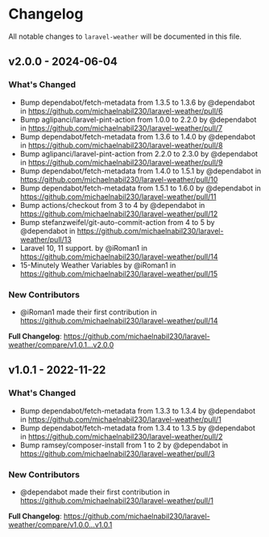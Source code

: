 # Changelog

All notable changes to `laravel-weather` will be documented in this file.

## v2.0.0 - 2024-06-04

### What's Changed

* Bump dependabot/fetch-metadata from 1.3.5 to 1.3.6 by @dependabot in https://github.com/michaelnabil230/laravel-weather/pull/6
* Bump aglipanci/laravel-pint-action from 1.0.0 to 2.2.0 by @dependabot in https://github.com/michaelnabil230/laravel-weather/pull/7
* Bump dependabot/fetch-metadata from 1.3.6 to 1.4.0 by @dependabot in https://github.com/michaelnabil230/laravel-weather/pull/8
* Bump aglipanci/laravel-pint-action from 2.2.0 to 2.3.0 by @dependabot in https://github.com/michaelnabil230/laravel-weather/pull/9
* Bump dependabot/fetch-metadata from 1.4.0 to 1.5.1 by @dependabot in https://github.com/michaelnabil230/laravel-weather/pull/10
* Bump dependabot/fetch-metadata from 1.5.1 to 1.6.0 by @dependabot in https://github.com/michaelnabil230/laravel-weather/pull/11
* Bump actions/checkout from 3 to 4 by @dependabot in https://github.com/michaelnabil230/laravel-weather/pull/12
* Bump stefanzweifel/git-auto-commit-action from 4 to 5 by @dependabot in https://github.com/michaelnabil230/laravel-weather/pull/13
* Laravel 10, 11 support. by @iRoman1 in https://github.com/michaelnabil230/laravel-weather/pull/14
* 15-Minutely Weather Variables by @iRoman1 in https://github.com/michaelnabil230/laravel-weather/pull/15

### New Contributors

* @iRoman1 made their first contribution in https://github.com/michaelnabil230/laravel-weather/pull/14

**Full Changelog**: https://github.com/michaelnabil230/laravel-weather/compare/v1.0.1...v2.0.0

## v1.0.1 - 2022-11-22

### What's Changed

- Bump dependabot/fetch-metadata from 1.3.3 to 1.3.4 by @dependabot in https://github.com/michaelnabil230/laravel-weather/pull/1
- Bump dependabot/fetch-metadata from 1.3.4 to 1.3.5 by @dependabot in https://github.com/michaelnabil230/laravel-weather/pull/2
- Bump ramsey/composer-install from 1 to 2 by @dependabot in https://github.com/michaelnabil230/laravel-weather/pull/3

### New Contributors

- @dependabot made their first contribution in https://github.com/michaelnabil230/laravel-weather/pull/1

**Full Changelog**: https://github.com/michaelnabil230/laravel-weather/compare/v1.0.0...v1.0.1
